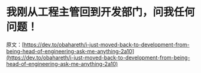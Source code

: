 # 我刚从工程主管回到开发部门，问我任何问题！

原文：[https://dev.to/obahareth/i-just-moved-back-to-development-from-being-head-of-engineering-ask-me-anything-2a10](https://dev.to/obahareth/i-just-moved-back-to-development-from-being-head-of-engineering-ask-me-anything-2a10)